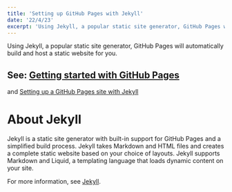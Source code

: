 ```yaml
---
title: 'Setting up GitHub Pages with Jekyll'
date: '22/4/23'
excerpt: 'Using Jekyll, a popular static site generator, GitHub Pages will automatically build and host a static website for you.'
---
```


Using Jekyll, a popular static site generator, GitHub Pages will automatically build and host a static website for you.

## See: [Getting started with GitHub Pages](https://docs.github.com/en/pages/getting-started-with-github-pages)

and [Setting up a GitHub Pages site with Jekyll](https://docs.github.com/en/pages/setting-up-a-github-pages-site-with-jekyll)

# About Jekyll

Jekyll is a static site generator with built-in support for GitHub Pages and a simplified build process. Jekyll takes Markdown and HTML files and creates a complete static website based on your choice of layouts. Jekyll supports Markdown and Liquid, a templating language that loads dynamic content on your site. 

For more information, see [Jekyll](https://jekyllrb.com/).

